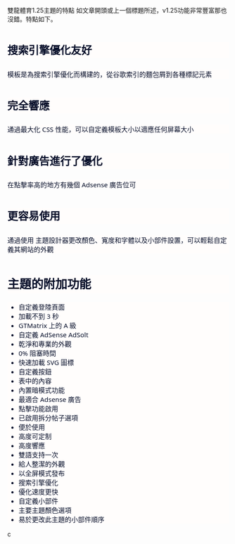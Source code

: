 雙龍體育1.25主題的特點
如文章開頭或上一個標題所述，v1.25功能非常豐富那也沒錯。特點如下。
<h3 id="SEO_Friendly" style="background-color: #fffdfc; box-sizing: border-box; color: #08102b; font-family: &quot;Noto Sans&quot;, Merriweather, serif; font-size: 1.5rem; line-height: 1.5em; margin: 1.8em 0px 20px;"><span style="box-sizing: border-box; vertical-align: inherit;"><span style="box-sizing: border-box; vertical-align: inherit;">搜索引擎優化友好</span></span></h3><p style="background-color: #fffdfc; box-sizing: border-box; color: #08102b; font-family: &quot;Noto Sans&quot;, Merriweather, serif; font-size: 15px; margin: 1.7em 0px;"><span style="box-sizing: border-box; vertical-align: inherit;"><span style="box-sizing: border-box; vertical-align: inherit;">模板是為搜索引擎優化而構建的，從谷歌索引的麵包屑到各種標記元素</span></span></p><h3 id="Fully_Responsive" style="background-color: #fffdfc; box-sizing: border-box; color: #08102b; font-family: &quot;Noto Sans&quot;, Merriweather, serif; font-size: 1.5rem; line-height: 1.5em; margin: 1.8em 0px 20px;"><span style="box-sizing: border-box; vertical-align: inherit;"><span style="box-sizing: border-box; vertical-align: inherit;">完全響應</span></span></h3><p style="background-color: #fffdfc; box-sizing: border-box; color: #08102b; font-family: &quot;Noto Sans&quot;, Merriweather, serif; font-size: 15px; margin: 1.7em 0px;"><span style="box-sizing: border-box; vertical-align: inherit;"><span style="box-sizing: border-box; vertical-align: inherit;">通過最大化 CSS 性能，可以自定義模板大小以適應任何屏幕大小</span></span></p><h3 id="Optimized_for_ads" style="background-color: #fffdfc; box-sizing: border-box; color: #08102b; font-family: &quot;Noto Sans&quot;, Merriweather, serif; font-size: 1.5rem; line-height: 1.5em; margin: 1.8em 0px 20px;"><span style="box-sizing: border-box; vertical-align: inherit;"><span style="box-sizing: border-box; vertical-align: inherit;">針對廣告進行了優化</span></span></h3><p style="background-color: #fffdfc; box-sizing: border-box; color: #08102b; font-family: &quot;Noto Sans&quot;, Merriweather, serif; font-size: 15px; margin: 1.7em 0px;"><span style="box-sizing: border-box; vertical-align: inherit;"><span style="box-sizing: border-box; vertical-align: inherit;">在點擊率高的地方有幾個 Adsense 廣告位可</span></span></p><h3 id="Easier_to_use" style="background-color: #fffdfc; box-sizing: border-box; color: #08102b; font-family: &quot;Noto Sans&quot;, Merriweather, serif; font-size: 1.5rem; line-height: 1.5em; margin: 1.8em 0px 20px;"><span style="box-sizing: border-box; vertical-align: inherit;"><span style="box-sizing: border-box; vertical-align: inherit;">更容易使用</span></span></h3><p style="background-color: #fffdfc; box-sizing: border-box; color: #08102b; font-family: &quot;Noto Sans&quot;, Merriweather, serif; font-size: 15px; margin: 1.7em 0px;"><span style="box-sizing: border-box; vertical-align: inherit;"><span style="box-sizing: border-box; vertical-align: inherit;">通過使用  主題設計器更改顏色、寬度和字體以及小部件設置，可以輕鬆自定義其網站的外觀</span></span></p><h2 id="" style="background-color: #fffdfc; box-sizing: border-box; color: #08102b; font-family: &quot;Noto Sans&quot;, Merriweather, serif; font-size: 1.7rem; line-height: 1.5em; margin: 1.8em 0px 20px;"><span style="box-sizing: border-box; vertical-align: inherit;"><span style="box-sizing: border-box; vertical-align: inherit;"> 主題的附加功能</span></span></h2><div style="background-color: #fffdfc; box-sizing: border-box; color: #08102b; font-family: &quot;Noto Sans&quot;, Merriweather, serif; font-size: 15px;"><ul style="box-sizing: border-box;"><li style="box-sizing: border-box;"><span style="box-sizing: border-box; vertical-align: inherit;"><span style="box-sizing: border-box; vertical-align: inherit;">自定義登陸頁面</span></span></li><li style="box-sizing: border-box;"><span style="box-sizing: border-box; vertical-align: inherit;"><span style="box-sizing: border-box; vertical-align: inherit;">加載不到 3 秒</span></span></li><li style="box-sizing: border-box;"><span style="box-sizing: border-box; vertical-align: inherit;"><span style="box-sizing: border-box; vertical-align: inherit;">GTMatrix 上的 A 級</span></span></li><li style="box-sizing: border-box;"><span style="box-sizing: border-box; vertical-align: inherit;"><span style="box-sizing: border-box; vertical-align: inherit;">自定義 AdSense AdSolt</span></span></li><li style="box-sizing: border-box;"><span style="box-sizing: border-box; vertical-align: inherit;"><span style="box-sizing: border-box; vertical-align: inherit;">乾淨和專業的外觀</span></span></li><li style="box-sizing: border-box;"><span style="box-sizing: border-box; vertical-align: inherit;"><span style="box-sizing: border-box; vertical-align: inherit;">0% 阻塞時間</span></span></li><li style="box-sizing: border-box;"><span style="box-sizing: border-box; vertical-align: inherit;"><span style="box-sizing: border-box; vertical-align: inherit;">快速加載 SVG 圖標</span></span></li><li style="box-sizing: border-box;"><span style="box-sizing: border-box; vertical-align: inherit;"><span style="box-sizing: border-box; vertical-align: inherit;">自定義按鈕</span></span></li><li style="box-sizing: border-box;"><span style="box-sizing: border-box; vertical-align: inherit;"><span style="box-sizing: border-box; vertical-align: inherit;">表中的內容</span></span></li><li style="box-sizing: border-box;"><span style="box-sizing: border-box; vertical-align: inherit;"><span style="box-sizing: border-box; vertical-align: inherit;">內置暗模式功能</span></span></li><li style="box-sizing: border-box;"><span style="box-sizing: border-box; vertical-align: inherit;"><span style="box-sizing: border-box; vertical-align: inherit;">最適合 Adsense 廣告</span></span></li><li style="box-sizing: border-box;"><span style="box-sizing: border-box; vertical-align: inherit;"><span style="box-sizing: border-box; vertical-align: inherit;">點擊功能啟用</span></span></li><li style="box-sizing: border-box;"><span style="box-sizing: border-box; vertical-align: inherit;"><span style="box-sizing: border-box; vertical-align: inherit;">已啟用拆分帖子選項</span></span></li><li style="box-sizing: border-box;"><span style="box-sizing: border-box; vertical-align: inherit;"><span style="box-sizing: border-box; vertical-align: inherit;">便於使用</span></span></li><li style="box-sizing: border-box;"><span style="box-sizing: border-box; vertical-align: inherit;"><span style="box-sizing: border-box; vertical-align: inherit;">高度可定制</span></span></li><li style="box-sizing: border-box;"><span style="box-sizing: border-box; vertical-align: inherit;"><span style="box-sizing: border-box; vertical-align: inherit;">高度響應</span></span></li><li style="box-sizing: border-box;"><span style="box-sizing: border-box; vertical-align: inherit;"><span style="box-sizing: border-box; vertical-align: inherit;">雙語支持一次</span></span></li><li style="box-sizing: border-box;"><span style="box-sizing: border-box; vertical-align: inherit;"><span style="box-sizing: border-box; vertical-align: inherit;">給人整潔的外觀</span></span></li><li style="box-sizing: border-box;"><span style="box-sizing: border-box; vertical-align: inherit;"><span style="box-sizing: border-box; vertical-align: inherit;">以全屏模式發布</span></span></li><li style="box-sizing: border-box;"><span style="box-sizing: border-box; vertical-align: inherit;"><span style="box-sizing: border-box; vertical-align: inherit;">搜索引擎優化</span></span></li><li style="box-sizing: border-box;"><span style="box-sizing: border-box; vertical-align: inherit;"><span style="box-sizing: border-box; vertical-align: inherit;">優化速度更快</span></span></li><li style="box-sizing: border-box;"><span style="box-sizing: border-box; vertical-align: inherit;"><span style="box-sizing: border-box; vertical-align: inherit;">自定義小部件</span></span></li><li style="box-sizing: border-box;"><span style="box-sizing: border-box; vertical-align: inherit;"><span style="box-sizing: border-box; vertical-align: inherit;">主要主題顏色選項</span></span></li><li style="box-sizing: border-box;"><span style="box-sizing: border-box; vertical-align: inherit;"><span style="box-sizing: border-box; vertical-align: inherit;">易於更改此主題的小部件順序</span></span></li></ul></div>c
